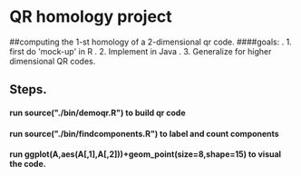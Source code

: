# QR homology project
##computing the 1-st homology of a 2-dimensional qr code.
####goals:
. 1. first do 'mock-up' in R
. 2. Implement in Java
. 3. Generalize for higher dimensional QR codes.

## Steps.
#### run source("./bin/demoqr.R") to build qr code
#### run source("./bin/findcomponents.R") to label and count components
#### run ggplot(A,aes(A[,1],A[,2]))+geom_point(size=8,shape=15) to visual the code.
